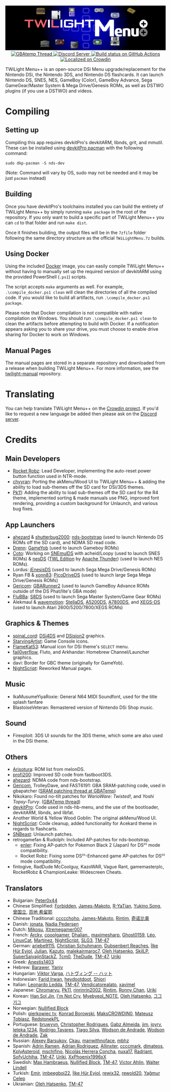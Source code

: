 <p align="center">
 <img src="https://github.com/DS-Homebrew/TWiLightMenu/blob/master/logo.png"><br>
  <a href="https://gbatemp.net/threads/ds-i-3ds-twilight-menu-gui-for-ds-i-games-and-ds-i-menu-replacement.472200/">
   <img src="https://img.shields.io/badge/GBAtemp-Thread-blue.svg" alt="GBAtemp Thread">
  </a>
  <a href="https://discord.gg/yD3spjv">
   <img src="https://img.shields.io/badge/Discord%20Server-%23twilightmenu-green.svg" alt="Discord Server">
  </a>
  <a href="https://github.com/DS-Homebrew/TWiLightMenu/actions?query=workflow%3A%22Build+TWiLight+Menu%2B%2B%22">
   <img src="https://github.com/DS-Homebrew/TWiLightMenu/workflows/Build%20TWiLight%20Menu++/badge.svg" height="20" alt="Build status on GitHub Actions">
  </a>
  <a href="https://crowdin.com/project/TwilightMenu">
    <img src="https://badges.crowdin.net/TwilightMenu/localized.svg" alt="Localized on Crowdin">
  </a>
</p>

TWiLight Menu++ is an open-source DSi Menu upgrade/replacement for the Nintendo DSi, the Nintendo 3DS, and Nintendo DS flashcards.
It can launch Nintendo DS, SNES, NES, GameBoy (Color), GameBoy Advance, Sega GameGear/Master System & Mega Drive/Genesis ROMs, as well as DSTWO plugins (if you use a DSTWO) and videos.

# Compiling

## Setting up

Compiling this app requires devkitPro's devkitARM, libnds, grit, and mmutil. These can be installed using [devkitPro pacman](https://devkitpro.org/wiki/devkitPro_pacman) with the following command:
```
sudo dkp-pacman -S nds-dev
```
(Note: Command will vary by OS, sudo may not be needed and it may be just `pacman` instead)

## Building

Once you have devkitPro's toolchains installed you can build the entirety of TWiLight Menu++ by simply running `make package` in the root of the repository. If you only want to build a specific part of TWiLight Menu++ you can `cd` to that folder and run `make dist`.

Once it finishes building, the output files will be in the `7zfile` folder following the same directory structure as the official `TWiLightMenu.7z` builds.

## Using Docker

Using the included [Docker](https://docker.com) image, you can easily compile TWiLight Menu++ without having to manually set up the required version of devkitARM using the provided PowerShell (`.ps1`) scripts.

The script accepts `make` arguments as well. For example, `.\compile_docker.ps1 clean` will clean the directories of all the compiled code. If you would like to build all artifacts, run `.\compile_docker.ps1 package`.

Please note that Docker compilation is not compatible with native compilation on Windows. You should run `.\compile_docker.ps1 clean` to clean the artifacts before attempting to build with Docker. If a notification appears asking you to share your drive, you must choose to enable drive sharing for Docker to work on Windows.

## Manual Pages

The manual pages are stored in a separate repository and downloaded from a release when building TWiLight Menu++. For more information, see the [twilight-manual](https://github.com/DS-Homebrew/twilight-manual) repository.

# Translating

You can help translate TWiLight Menu++ on the [Crowdin project](https://crowdin.com/project/TwilightMenu). If you'd like to request a new language be added then please ask on the [Discord server](https://ds-homebrew.com/discord).

# Credits
## Main Developers
- [Rocket Robz](https://github.com/RocketRobz): Lead Developer, implementing the auto-reset power button function used in NTR-mode.
- [chyyran](https://github.com/chyyran): Porting the akMenu/Wood UI to TWiLight Menu++ & adding the ability to load sub-themes off the SD card for DSi/3DS themes.
- [Pk11](https://github.com/Epicpkmn11): Adding the ability to load sub-themes off the SD card for the R4 theme, implemented sorting & made manuals use PNG, improved font rendering, providing a custom background for Unlaunch, and various bug fixes.
## App Launchers
- [ahezard](https://github.com/ahezard) & [shutterbug2000](https://github.com/shutterbug2000): [nds-bootstrap](https://github.com/ahezard/nds-bootstrap) (used to launch Nintendo DS ROMs off the SD card), and NDMA SD read code.
- [Drenn](https://github.com/Drenn1): [GameYob](https://github.com/Drenn1/GameYob) (used to launch Gameboy ROMs)
- [Coto](https://coto88.bitbucket.io/): Working on [SNEmulDS](https://www.gamebrew.org/wiki/SNEmulDS) with acheid/Loopy (used to launch SNES ROMs) & [nesDS](https://github.com/RocketRobz/NesDS) ([TWL Edition](https://github.com/ApacheThunder/NesDS) by [Apache Thunder](https://github.com/ApacheThunder)) (used to launch NES ROMs).
- Lordus: [jEnesisDS](https://gamebrew.org/wiki/JEnesisDS) (used to launch Sega Mega Drive/Genesis ROMs)
- Ryan FB & [xonn83](https://github.com/xonn83): [PicoDriveDS](https://github.com/xonn83/PicodriveDS_GBMacro) (used to launch large Sega Mega Drive/Genesis ROMs)
- [Gericom](https://github.com/Gericom): [GBARunner2](https://github.com/Gericom/GBARunner2) (used to launch GameBoy Advance ROMs outside of the DS Phat/lite's GBA mode)
- [FluBBa](https://gbatemp.net/members/flubba.19963/): [S8DS](https://gbatemp.net/threads/s8ds.392855/) (used to launch Sega Master System/Game Gear ROMs)
- Alekmaul & [wavemotion](https://github.com/wavemotion-dave): [StellaDS](https://github.com/wavemotion-dave/StellaDS), [A5200DS](https://github.com/wavemotion-dave/A5200DS), [A7800DS](https://github.com/wavemotion-dave/A7800DS), and [XEGS-DS](https://github.com/wavemotion-dave/XEGS-DS) (used to launch Atari 2600/5200/7800/XEGS ROMs)
## Graphics & Themes
- [spinal_cord](https://gbatemp.net/members/spinal_cord.90607/): [DSi4DS](https://gbatemp.net/threads/dsi4ds.173617/) and [DSision2](https://gbatemp.net/threads/dsision2.92740/) graphics.
- [StarvingArtist](https://www.deviantart.com/starvingartist/): Game Console icons.
- [FlameKat53](https://github.com/FlameKat53): Manual icon for DSi theme's `SELECT` menu.
- [fail0verflow](https://github.com/fail0verflow/), Fluto, and Arkhandar: Homebrew Channel/Launcher graphics.
- davi: Border for GBC theme (originally for GameYob).
- [NightScript](https://github.com/NightYoshi370/): Reworked Manual pages.
## Music
- IkaMusumeYiyaRoxie: General N64 MIDI Soundfont, used for the title splash fanfare
- BlastoiseVeteran: Remastered version of Nintendo DSi Shop music.
## Sound
- Firexploit: 3DS UI sounds for the 3DS theme, which some are also used in the DSi theme.
## Others
- [Arisotura](https://github.com/Arisotura): ROM list from melonDS.
- [profi200](https://github.com/profi200): Improved SD code from fastboot3DS.
- [ahezard](https://github.com/ahezard): NDMA code from nds-bootstrap.
- [Gericom](https://github.com/Gericom), TrolleyDave, and FAST6191: GBA SRAM-patching code, used in gbapatcher ([SRAM patching thread at GBATemp](https://gbatemp.net/threads/reverse-engineering-gba-patching.60168/))
- Nikokaro: Found no-tilt patches for *WarioWare: Twisted!*, and *Yoshi Topsy-Turvy*. ([GBATemp thread](https://gbatemp.net/threads/gba-no-tilt-patches-for-ds-users.584128/))
- [devkitPro](https://github.com/devkitPro): Code used in nds-hb-menu, and the use of the bootloader, devkitARM, libnds, and libfat.
- Another World & Yellow Wood Goblin: The original akMenu/Wood UI.
- [NightScript](https://github.com/NightYoshi370): Code cleanup, added functionality for Acekard theme in regards to flashcarts.
- [SNBeast](https://github.com/SNBeast): Unlaunch patches.
- retrogamefan & Rudolph: Included AP-patches for nds-bootstrap.
   - [enler](https://github.com/enler): Fixing AP-patch for Pokemon Black 2 (Japan) for DS⁽ⁱ⁾ mode compatibility.
   - Rocket Robz: Fixing some DS⁽ⁱ⁾-Enhanced game AP-patches for DS⁽ⁱ⁾ mode compatibility.
- fintogive, RadDude McCoolguy, KazoWAR, Vague Rant, gamemasterplc, RocketRobz & ChampionLeake: Widescreen Cheats.
## Translators
- Bulgarian: [Peter0x44](https://github.com/Peter0x44)
- Chinese Simplified: [Forbidden](https://crowdin.com/profile/Origami), [James-Makoto](https://crowdin.com/profile/VCMOD55), [R-YaTian](https://github.com/R-YaTian), [Yukino Song](https://crowdin.com/profile/ClassicOldSong), [曾国立](https://crowdin.com/profile/notthingtosay), [百地 希留耶](https://crowdin.com/profile/FIve201)
- Chinese Traditional: [ccccchoho](https://crowdin.com/profile/ccccchoho), [James-Makoto](https://crowdin.com/profile/VCMOD55), [Rintim](https://crowdin.com/profile/Rintim), [奇诺比奥](https://crowdin.com/profile/Counta6_233)
- Danish: [jonata](https://github.com/Jonatan6), [Nadia Pedersen](https://crowdin.com/profile/nadiaholmquist)
- Dutch: [Mikosu](https://crowdin.com/profile/miko303), [Xtremegamer007](https://crowdin.com/profile/xtremegamer007)
- French: [Arcky](https://github.com/ArckyTV), [cooolgamer](https://crowdin.com/profile/cooolgamer), [Dhalian.](https://crowdin.com/profile/DHALiaN3630), [maximesharp](https://crowdin.com/profile/maximesharp), [Ghost0159](https://crowdin.com/profile/Ghost0159), [Léo](https://crowdin.com/profile/leeo97one), [LinuxCat](https://github.com/L-i-n-u-x-C-a-t), [Martinez](https://github.com/flutterbrony), [NightScript](https://github.com/NightYoshi370), [SLG3](https://crowdin.com/profile/slg3), [TM-47](https://crowdin.com/profile/-tm-)
- German: [ariebe9115](https://crowdin.com/profile/ariebe9115), [Christian Schuhmann](https://github.com/c-schuhmann), [Dubsenbert Reaches](https://crowdin.com/profile/Bierjunge), [İlke Hür Eyiol](https://crowdin.com/profile/ilkecan51), [Julian](https://crowdin.com/profile/nailujx86), [Kazuto](https://crowdin.com/profile/Marcmario), [malekairmaroc7](https://github.com/malekairmaroc7), [Oleh Hatsenko](https://github.com/IRONKAGE), [SkilLP](https://github.com/SkilLP), [SuperSaiyajinStackZ](https://github.com/SuperSaiyajinStackZ), [Tcm0](https://github.com/Tcm0), [TheDude](https://crowdin.com/profile/the6771), [TM-47](https://crowdin.com/profile/-tm-), [Uriki](https://github.com/Uriki)
- Greek: [Anestis1403](https://crowdin.com/profile/anestis1403)
- Hebrew: [Barawer](https://crowdin.com/profile/barawer), [Yaniv](https://crowdin.com/profile/y4niv)
- Hungarian: [Viktor Varga](http://github.com/vargaviktor), [ハトヴィング -- ハット](https://crowdin.com/profile/hatoving)
- Indonesian: [Farid Irwan](https://crowdin.com/profile/farid1991), [heydootdoot](https://crowdin.com/profile/heydootdoot), [Shiori](https://crowdin.com/profile/egoistamamono)
- Italian: [Leonardo Ledda](https://github.com/LeddaZ), [TM-47](https://crowdin.com/profile/-tm-), [Vendicatorealato](https://crowdin.com/profile/vendicatorealato), [xavimel](https://github.com/xavimel)
- Japanese: [Chromaryu](https://crowdin.com/profile/knight-ryu12), [Pk11](https://github.com/Epicpkmn11), [rinrinrin2002](https://crowdin.com/profile/rinrinrin2002), [Rintim](https://crowdin.com/profile/Rintim), [Ronny Chan](https://github.com/chyyran), [Uriki](https://github.com/Uriki)
- Korean: [Han Sol Jin](https://github.com/hansoljin), [I'm Not Cry](https://crowdin.com/profile/cryental), [Myebyeol_NOTE](https://crowdin.com/profile/groovy-mint), [Oleh Hatsenko](https://github.com/IRONKAGE), [그그기그](https://crowdin.com/profile/gigueguegue0803)
- Norwegian: [Nullified Block](https://crowdin.com/profile/elasderas123)
- Polish: [gierkowiec tv](https://crowdin.com/profile/krystianbederz), [Konrad Borowski](https://crowdin.com/profile/xfix), [MaksCROWDIN0](https://crowdin.com/profile/makscrowdin0), [Mateusz Tobiasz](https://crowdin.com/profile/tobiaszmateusz), [RedstonekPL](https://crowdin.com/profile/redstonekpl)
- Portuguese: [bruwyvn](https://crowdin.com/profile/bruwyvn), [Christopher Rodrigues](https://crowdin.com/profile/chrismr197), [Gabz Almeida](https://crowdin.com/profile/connwcted), [jim](https://crowdin.com/profile/hnrwx), [joyrv](https://crowdin.com/profile/joyrv), [leteka 1234](https://crowdin.com/profile/Leaqua21), [Rodrigo Tavares](https://crowdin.com/profile/rodrigodst), [Tiago Silva](https://crowdin.com/profile/TheGameratorT), [Wodson de Andrade](https://crowdin.com/profile/CaptainCheep), [Wodson de Andrade](https://crowdin.com/profile/WodsonKun), [Zak](https://github.com/zekroman)
- Russian: [Alexey Barsukov](https://crowdin.com/profile/lps), [Ckau](https://crowdin.com/profile/Ckau), [manwithnoface](https://github.com/1upus), [mbhz](https://github.com/mbhz)
- Spanish: [Adrin Ramen](https://crowdin.com/profile/adiiramen), [Adrian Rodriguez](https://crowdin.com/profile/ar9555997), [Allinxter](https://crowdin.com/profile/allinxter), [ccccmark](https://github.com/ccccmark), [dimateos](https://crowdin.com/profile/dimateos), [KplyAsteroid](https://crowdin.com/profile/KplyAsteroid), [mschifino](https://crowdin.com/profile/mschifino), [Nicolás Herrera Concha](https://crowdin.com/profile/noname141203), [nuxa17](https://twitter.com/TimeLordJean), [Radriant](https://ja.crowdin.com/profile/radriant), [SofyUchiha](https://crowdin.com/profile/sofyuchiha), [TM-47](https://crowdin.com/profile/-tm-), [Uriki](https://github.com/Uriki), [XxPhoenix1996xX](https://github.com/XxPhoenix1996xX)
- Swedish: [Max Hambraeus](https://github.com/maxhambraeus), [Nullified Block](https://crowdin.com/profile/elasderas123), [TM-47](https://crowdin.com/profile/-tm-), [Victor Ahlin](https://crowdin.com/profile/VSwede), [Walter Lindell](https://crowdin.com/profile/walter.lindell)
- Turkish: [Emir](https://crowdin.com/profile/dirt3009), [imbeegboi22](https://crowdin.com/profile/imbeegboi22), [İlke Hür Eyiol](https://crowdin.com/profile/ilkecan51), [rewix32](https://crowdin.com/profile/rewix32), [rewold20](https://crowdin.com/profile/rewold20), [Yağmur Celep](https://crowdin.com/profile/FixingCarp)
- Ukrainian: [Oleh Hatsenko](https://github.com/IRONKAGE), [TM-47](https://crowdin.com/profile/-tm-)
